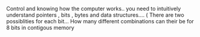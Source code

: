 Control and knowing how the computer works.. you need to  intuitively understand pointers , bits , bytes and data structures.... ( There are two possiblities for each bit... How many different combinations can their be for 8 bits in contigous memory
